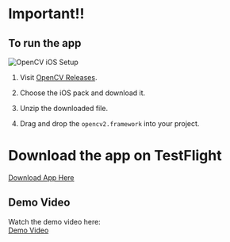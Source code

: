 
# Important!!

## To run the app

![OpenCV iOS Setup](https://drive.google.com/uc?id=1m3VnWoIyeSmB8-icHk3Oav7-rYrptRc7)

1. Visit [OpenCV Releases](https://opencv.org/releases/).

2. Choose the iOS pack and download it.

3. Unzip the downloaded file.

4. Drag and drop the `opencv2.framework` into your project.

# Download the app on TestFlight
[Download App Here](https://testflight.apple.com/join/m5uBeCZW)


## Demo Video

Watch the demo video here:  
[Demo Video](https://drive.google.com/file/d/14f1hHYG8I7tP-_k-LR9ppLJtjC3eKzPb/view?usp=sharing)

